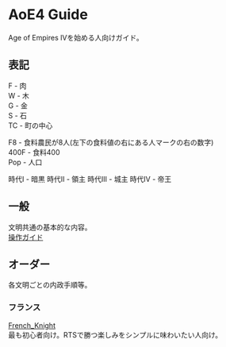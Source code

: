 # AoE4 Guide
Age of Empires IVを始める人向けガイド。

## 表記
F - 肉  
W - 木  
G - 金  
S - 石  
TC - 町の中心  

F8 - 食料農民が8人(左下の食料値の右にある人マークの右の数字)  
400F - 食料400  
Pop - 人口  

時代I - 暗黒
時代II - 領主
時代III - 城主
時代IV - 帝王

## 一般
文明共通の基本的な内容。  
[操作ガイド](/operate.md)
## オーダー
各文明ごとの内政手順等。
### フランス
[French_Knight](/french_knight.md)  
最も初心者向け。RTSで勝つ楽しみをシンプルに味わいたい人向け。